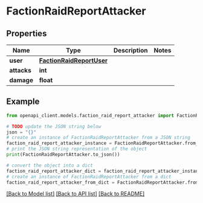 # FactionRaidReportAttacker


## Properties

Name | Type | Description | Notes
------------ | ------------- | ------------- | -------------
**user** | [**FactionRaidReportUser**](FactionRaidReportUser.md) |  | 
**attacks** | **int** |  | 
**damage** | **float** |  | 

## Example

```python
from openapi_client.models.faction_raid_report_attacker import FactionRaidReportAttacker

# TODO update the JSON string below
json = "{}"
# create an instance of FactionRaidReportAttacker from a JSON string
faction_raid_report_attacker_instance = FactionRaidReportAttacker.from_json(json)
# print the JSON string representation of the object
print(FactionRaidReportAttacker.to_json())

# convert the object into a dict
faction_raid_report_attacker_dict = faction_raid_report_attacker_instance.to_dict()
# create an instance of FactionRaidReportAttacker from a dict
faction_raid_report_attacker_from_dict = FactionRaidReportAttacker.from_dict(faction_raid_report_attacker_dict)
```
[[Back to Model list]](../README.md#documentation-for-models) [[Back to API list]](../README.md#documentation-for-api-endpoints) [[Back to README]](../README.md)


